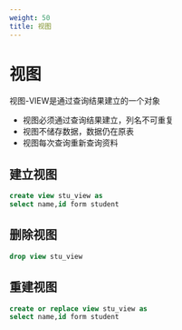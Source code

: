 ```yaml
---
weight: 50
title: 视图
---
```


# 视图

视图-VIEW是通过查询结果建立的一个对象

+ 视图必须通过查询结果建立，列名不可重复
+ 视图不储存数据，数据仍在原表
+ 视图每次查询重新查询资料

## 建立视图

```sql
create view stu_view as
select name,id form student
```

## 删除视图

```sql
drop view stu_view
```

## 重建视图

```sql
create or replace view stu_view as
select name,id form student
```